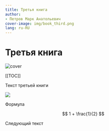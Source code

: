 ```yaml
---
title: Третья книга
author:
- Петров Марк Анатольевич
cover-image: img/book_third.png
lang: ru-RU
---
```


# Третья книга

![cover](/img/book_third.png)

[[TOC]]

Текст третьей книги

![](/img/book_third-01.png)

Формула

$$
1 + \frac{1}{2}
$$

Следующий текст